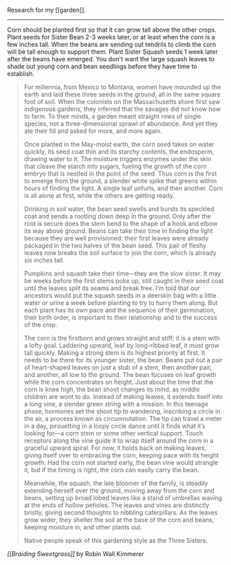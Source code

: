 Research for my [[garden]].

---

Corn should be planted first so that it can grow tall above the other crops. Plant seeds for Sister Bean 2-3 weeks later, or at least when the corn is a few inches tall. When the beans are sending out tendrils to climb the corn will be tall enough to support them. Plant Sister Squash seeds 1 week later after the beans have emerged. You don't want the large squash leaves to shade out young corn and bean seedlings before they have time to establish.

> For millennia, from Mexico to Montana, women have mounded up the earth and laid these three seeds in the ground, all in the same square foot of soil. When the colonists on the Massachusetts shore first saw indigenous gardens, they inferred that the savages did not know how to farm. To their minds, a garden meant straight rows of single species, not a three-dimensional sprawl of abundance. And yet they ate their fill and asked for more, and more again.
> 
> Once planted in the May-moist earth, the corn seed takes on water quickly, its seed coat thin and its starchy contents, the endosperm, drawing water to it. The moisture triggers enzymes under the skin that cleave the starch into sugars, fueling the growth of the corn embryo that is nestled in the point of the seed. Thus corn is the first to emerge from the ground, a slender white spike that greens within hours of finding the light. A single leaf unfurls, and then another. Corn is all alone at first, while the others are getting ready.
> 
> Drinking in soil water, the bean seed swells and bursts its speckled coat and sends a rootling down deep in the ground. Only after the root is secure does the stem bend to the shape of a hook and elbow its way above ground. Beans can take their time in finding the light because they are well provisioned: their first leaves were already packaged in the two halves of the bean seed. This pair of fleshy leaves now breaks the soil surface to join the corn, which is already six inches tall.
> 
> Pumpkins and squash take their time—they are the slow sister. It may be weeks before the first stems poke up, still caught in their seed coat until the leaves split its seams and break free. I’m told that our ancestors would put the squash seeds in a deerskin bag with a little water or urine a week before planting to try to hurry them along. But each plant has its own pace and the sequence of their germination, their birth order, is important to their relationship and to the success of the crop.
> 
> The corn is the firstborn and grows straight and stiff; it is a stem with a lofty goal. Laddering upward, leaf by long-ribbed leaf, it must grow tall quickly. Making a strong stem is its highest priority at first. It needs to be there for its younger sister, the bean. Beans put out a pair of heart-shaped leaves on just a stub of a stem, then another pair, and another, all low to the ground. The bean focuses on leaf growth while the corn concentrates on height. Just about the time that the corn is knee high, the bean shoot changes its mind, as middle children are wont to do. Instead of making leaves, it extends itself into a long vine, a slender green string with a mission. In this teenage phase, hormones set the shoot tip to wandering, inscribing a circle in the air, a process known as circumnutation. The tip can travel a meter in a day, pirouetting in a loopy circle dance until it finds what it’s looking for—a corn stem or some other vertical support. Touch receptors along the vine guide it to wrap itself around the corn in a graceful upward spiral. For now, it holds back on making leaves, giving itself over to embracing the corn, keeping pace with its height growth. Had the corn not started early, the bean vine would strangle it, but if the timing is right, the corn can easily carry the bean.
> 
> Meanwhile, the squash, the late bloomer of the family, is steadily extending herself over the ground, moving away from the corn and beans, setting up broad lobed leaves like a stand of umbrellas waving at the ends of hollow petioles. The leaves and vines are distinctly bristly, giving second thoughts to nibbling caterpillars. As the leaves grow wider, they shelter the soil at the base of the corn and beans, keeping moisture in, and other plants out.
>
> Native people speak of this gardening style as the Three Sisters.

_[[Braiding Sweetgrass]]_ by Robin Wall Kimmerer
